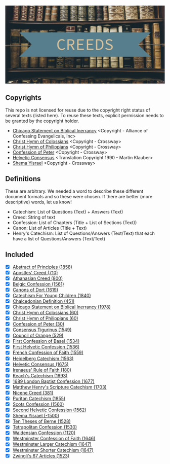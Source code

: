<p align="center">
  <img src="./metadata/feature_graphic.png">
</p>

## Copyrights

This repo is not licensed for reuse due to the copyright right status of several texts (listed here). To reuse these texts, explicit permission needs to be granted by the copyright holder.

- [Chicago Statement on Biblical Inerrancy](https://library.dts.edu/Pages/TL/Special/ICBI_1.pdf) <Copyright - Alliance of Confessing Evangelicals, Inc>
- [Christ Hymn of Colossians](https://esv.literalword.com/?q=colossians+1%3A15-19) <Copyright - Crossway>
- [Christ Hymn of Philippians](https://esv.literalword.com/?q=Philippians+2%3A6-10) <Copyright - Crossway>
- [Confession of Peter](https://esv.literalword.com/?q=Matthew+16%3A16) <Copyright - Crossway>
- [Helvetic Consensus](http://apostles-creed.org/wp-content/uploads/2014/07/Creed_Helvetic.pdf) <Translation Copyright 1990 - Martin Klauber>
- [Shema Yisrael](https://esv.literalword.com/?q=deut+6%3A4) <Copyright - Crossway>
## Definitions

These are arbitrary. We needed a word to describe these different document formats and so these were chosen.
If there are better (more descriptive) words, let us know!

 - Catechism: List of Questions (Text) + Answers (Text)
 - Creed: String of text
 - Confession: List of Chapters (Title + List of Sections (Text))
 - Canon: List of Articles (Title + Text)
 - Henry's Catechism: List of Questions/Answers (Text/Text) that each have a list of Questions/Answers (Text/Text)

## Included
- [x] [Abstract of Principles (1858)](https://www.sbts.edu/about/abstract/)
- [x] [Apostles' Creed (710)](https://www.crcna.org/welcome/beliefs/creeds/apostles-creed)
- [x] [Athanasian Creed (800)](https://www.wikiwand.com/en/Athanasian_Creed)
- [x] [Belgic Confession (1561)](http://apostles-creed.org/wp-content/uploads/2014/07/belgic_confession.pdf)
- [x] [Canons of Dort (1619)](http://apostles-creed.org/wp-content/uploads/2014/07/canons-of-dort.pdf)
- [x] [Catechism For Young Children (1840)](https://static1.squarespace.com/static/590be125ff7c502a07752a5b/t/5a84cca971c10b7697dda564/1518652588323/Engles%2C+Joseph+Patterson%2C+Catechism+for+Young+Children.pdf)
- [x] [Chalcedonian Definition (451)](https://www.ccel.org/ccel/schaff/creeds2.iv.i.iii.html)
- [x] [Chicago Statement on Biblical Inerrancy (1978)](https://library.dts.edu/Pages/TL/Special/ICBI_1.pdf)
- [x] [Christ Hymn of Colossians (60)](https://esv.literalword.com/?q=colossians+1%3A15-19)
- [x] [Christ Hymn of Philippians (60)](https://esv.literalword.com/?q=Philippians+2%3A6-10)
- [x] [Confession of Peter (30)](https://esv.literalword.com/?q=Matthew+16%3A16)
- [x] [Consensus Tigurinus (1549)](http://apostles-creed.org/wp-content/uploads/2014/07/The-Consenus-Tigurinus-Zurich.pdf)
- [x] [Council of Orange (529)](www.onthewing.org/user/Creed_Council%20of%20Orange%20-%20Pelagianism.pdf)
- [x] [First Confession of Basel (1534)](http://apostles-creed.org/wp-content/uploads/2014/09/The-First-Confession-of-Basel-1534.pdf)
- [x] [First Helvetic Confession (1536)](https://quod.lib.umich.edu/e/eebo/A13256.0001.001?rgn=main;view=fulltext)
- [x] [French Confession of Faith (1559)](https://www.ccel.org/ccel/schaff/creeds3.iv.vii.html)
- [x] [Heidelberg Catechism (1563)](http://apostles-creed.org/wp-content/uploads/2014/07/Heidelberg-Catechism-with-Intro.pdf)
- [x] [Helvetic Consensus (1675)](http://apostles-creed.org/wp-content/uploads/2014/07/Creed_Helvetic.pdf)
- [x] [Irenaeus' Rule of Faith (180)](https://ccel.org/ccel/irenaeus/against_heresies_i/anf01.ix.ii.xi.html)
- [x] [Keach's Catechism (1693)](http://www.reformedreader.org/ccc/keachcat.htm)
- [x] [1689 London Baptist Confession (1677)](http://apostles-creed.org/wp-content/uploads/2014/07/London-Baptist-of-Faith-1689.pdf)
- [x] [Matthew Henry's Scripture Catechism (1703)](https://www.blueletterbible.org/study/ccc/mh_sc.cfm)
- [x] [Nicene Creed (381)](http://www.onthewing.org/user/Creed_Nicene.pdf)
- [x] [Puritan Catechism (1855)](https://www.blueletterbible.org/study/ccc/chs_puritancatechism.cfm)
- [x] [Scots Confession (1560)](http://apostles-creed.org/wp-content/uploads/2014/07/Scots_Confession_1560.pdf)
- [x] [Second Helvetic Confession (1562)](https://www.ccel.org/creeds/helvetic.htm)
- [x] [Shema Yisrael (-1500)](https://esv.literalword.com/?q=deut+6%3A4)
- [x] [Ten Theses of Berne (1528)](https://ccel.org/ccel/schaff/hcc8/hcc8.iv.iv.ii.html)
- [x] [Tetrapolitan Confession (1530)](http://apostles-creed.org/wp-content/uploads/2014/09/tetrapolatan-strasbourg-swabian-confession.pdf)
- [x] [Waldensian Confession (1120)](http://apostles-creed.org/wp-content/uploads/2014/07/waldensian_confession_1120.pdf)
- [x] [Westminster Confession of Faith (1646)](http://apostles-creed.org/wp-content/uploads/2014/07/the-westminster-confession-of-faith.pdf)
- [x] [Westminster Larger Catechism (1647)](http://apostles-creed.org/wp-content/uploads/2014/07/the-westminster-larger-catechism.pdf)
- [x] [Westminster Shorter Catechism (1647)](https://www.apuritansmind.com/westminster-standards/shorter-catechism/)
- [x] [Zwingli's 67 Articles (1523)](https://christianhistoryinstitute.org/study/module/zwinglis-sixty-seven-articles/)
